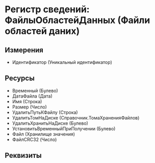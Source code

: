 ﻿# Регистр сведений: ФайлыОбластейДанных (Файли областей даних)

## Измерения

- Идентификатор (Уникальный идентификатор)

## Ресурсы

- Временный (Булево)
- ДатаФайла (Дата)
- Имя (Строка)
- Размер (Число)
- УдалитьПутьКФайлу (Строка)
- УдалитьТомНаДиске (Справочник.ТомаХраненияФайлов)
- УдалитьХранитьНаДиске (Булево)
- УстановитьВременныйПриПолучении (Булево)
- Файл (Хранилище значения)
- ФайлCRC32 (Число)

## Реквизиты


